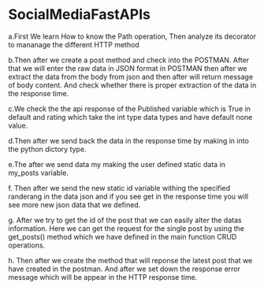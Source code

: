 # SocialMediaFastAPIs

a.First We learn How to know the Path operation, Then analyze its decorator to mananage the different HTTP method

b.Then after we create a post method and check into the POSTMAN. After that we will enter the raw data in JSON format in POSTMAN then after we extract the data from the body from json and then after will return message of body content. And check whether there is proper extraction of the data in the response time.

c.We check the the api response of the Published variable which is True in default and rating which take the int type data types and have default none value.

d.Then after we send back the data in the response time by making in into the python dictory type.

e.The after we send data my making the user defined static data in my_posts variable.

f. Then after we send the new static id variable withing the specified randerang in the data json and if you see get in the response time you will see more new json data that we defined.

g. After we try to get the id of the post that we can easily alter the datas information. Here we can get the request for the single post by using the get_posts() method which we have defined in the main function CRUD operations.

h. Then after we create the method that will reponse the latest post that we have created in the postman. And after we set down the response error message which will be appear in the HTTP response time.
